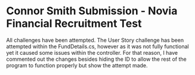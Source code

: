 # Connor Smith Submission - Novia Financial Recruitment Test
All challenges have been attempted. 
The User Story challenge has been attempted within the FundDetails.cs, however as it was not fully functional yet it caused some issues within the controller. For that reason, I have commented out the changes besides hiding the ID to allow the rest of the program to function properly but show the attempt made.
